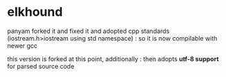 elkhound
========

panyam forked it and fixed it and adopted cpp standards (iostream.h>iostream using std namespace) : 
so it is now compilable with newer gcc

this version is forked at this point, additionally : then adopts <b>utf-8 support</b> for parsed source code

